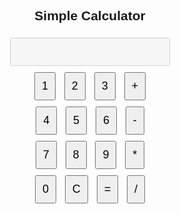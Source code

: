 <!DOCTYPE html>
<html>
<head>
  <title>Simple Calculator</title>
  <style>
    /* Optional: Add some basic styles for better appearance */
    body {
      font-family: Arial, sans-serif;
      text-align: center;
    }
    input[type="text"], input[type="button"] {
      padding: 10px;
      margin: 5px;
      font-size: 18px;
    }
  </style>
</head>
<body>
  <h2>Simple Calculator</h2>
  <input type="text" id="result" disabled><br>
  <input type="button" value="1" onclick="appendToResult('1')">
  <input type="button" value="2" onclick="appendToResult('2')">
  <input type="button" value="3" onclick="appendToResult('3')">
  <input type="button" value="+" onclick="appendToResult('+')"><br>
  <input type="button" value="4" onclick="appendToResult('4')">
  <input type="button" value="5" onclick="appendToResult('5')">
  <input type="button" value="6" onclick="appendToResult('6')">
  <input type="button" value="-" onclick="appendToResult('-')"><br>
  <input type="button" value="7" onclick="appendToResult('7')">
  <input type="button" value="8" onclick="appendToResult('8')">
  <input type="button" value="9" onclick="appendToResult('9')">
  <input type="button" value="*" onclick="appendToResult('*')"><br>
  <input type="button" value="0" onclick="appendToResult('0')">
  <input type="button" value="C" onclick="clearResult()">
  <input type="button" value="=" onclick="calculateResult()">
  <input type="button" value="/" onclick="appendToResult('/')"><br>

  <script>
    function appendToResult(value) {
      document.getElementById("result").value += value;
    }

    function clearResult() {
      document.getElementById("result").value = "";
    }

    function calculateResult() {
      try {
        const expression = document.getElementById("result").value;
        const result = eval(expression);
        document.getElementById("result").value = result;
      } catch (error) {
        document.getElementById("result").value = "Error";
      }
    }
  </script>
</body>
</html>
